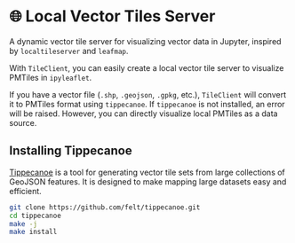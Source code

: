 # 🌐 Local Vector Tiles Server

A dynamic vector tile server for visualizing vector data in Jupyter, inspired by `localtileserver` and `leafmap`.

With `TileClient`, you can easily create a local vector tile server to visualize PMTiles in `ipyleaflet`.

If you have a vector file (`.shp`, `.geojson`, `.gpkg`, etc.), `TileClient` will convert it to PMTiles format using `tippecanoe`. If `tippecanoe` is not installed, an error will be raised. However, you can directly visualize local PMTiles as a data source.

## Installing Tippecanoe

[Tippecanoe](https://github.com/felt/tippecanoe) is a tool for generating vector tile sets from large collections of GeoJSON features. It is designed to make mapping large datasets easy and efficient.

```bash
git clone https://github.com/felt/tippecanoe.git
cd tippecanoe
make -j
make install
```
